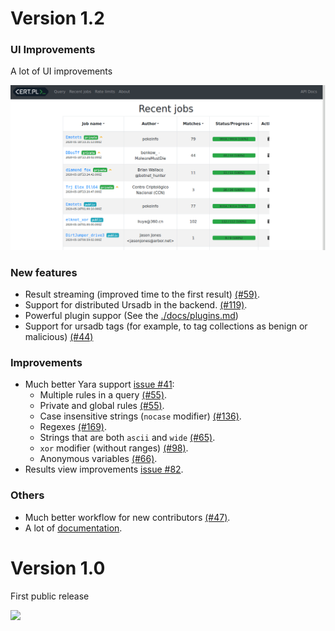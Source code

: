 # Version 1.2

### UI Improvements

A lot of UI improvements

![](./docs/interface-v1.2.gif)

### New features

- Result streaming (improved time to the first result) [(#59)](https://github.com/CERT-Polska/mquery/pull/59).
- Support for distributed Ursadb in the backend. [(#119)](https://github.com/CERT-Polska/mquery/pull/119).
- Powerful plugin suppor (See the [./docs/plugins.md](documentation))
- Support for ursadb tags (for example, to tag collections as benign or malicious) [(#44)](https://github.com/CERT-Polska/mquery/pull/44)

### Improvements

- Much better Yara support [issue #41](https://github.com/CERT-Polska/mquery/issues/41):
    - Multiple rules in a query [(#55)](https://github.com/CERT-Polska/mquery/pull/55).
    - Private and global rules [(#55)](https://github.com/CERT-Polska/mquery/pull/55).
    - Case insensitive strings (`nocase` modifier) [(#136)](https://github.com/CERT-Polska/mquery/pull/136).
    - Regexes [(#169)](https://github.com/CERT-Polska/mquery/pull/169).
    - Strings that are both `ascii` and `wide` [(#65)](https://github.com/CERT-Polska/mquery/pull/65).
    - `xor` modifier (without ranges) [(#98)](https://github.com/CERT-Polska/mquery/pull/98).
    - Anonymous variables [(#66)](https://github.com/CERT-Polska/mquery/pull/66).
- Results view improvements [issue #82](https://github.com/CERT-Polska/mquery/issues/82).

### Others

- Much better workflow for new contributors [(#47)](https://github.com/CERT-Polska/mquery/pull/47).
- A lot of [documentation](https://cert-polska.github.io/mquery/).

# Version 1.0

First public release

![](./docs/mquery-web-ui.gif)
